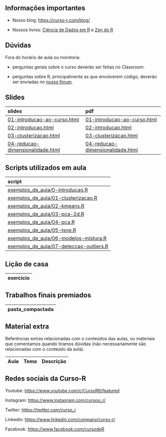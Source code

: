 
<!-- README.md is generated from README.Rmd. Please edit that file -->

## Informações importantes

  - Nosso blog: <https://curso-r.com/blog/>

  - Nossos livros: [Ciência de Dados em R](https://livro.curso-r.com/) e
    [Zen do R](https://curso-r.github.io/zen-do-r/)

## Dúvidas

Fora do horário de aula ou monitoria:

  - perguntas gerais sobre o curso deverão ser feitas no Classroom.

  - perguntas sobre R, principalmente as que envolverem código, deverão
    ser enviadas no [nosso fórum](https://discourse.curso-r.com/).

## Slides

| slides                                                                                                                | pdf                                                                                                                   |
| :-------------------------------------------------------------------------------------------------------------------- | :-------------------------------------------------------------------------------------------------------------------- |
| [01-introducao-ao-curso.html](https://curso-r.github.io/main-nao-superv/slides/01-introducao-ao-curso.html)           | [01-introducao-ao-curso.html](https://curso-r.github.io/main-nao-superv/slides/01-introducao-ao-curso.html)           |
| [02-introducao.html](https://curso-r.github.io/main-nao-superv/slides/02-introducao.html)                             | [02-introducao.html](https://curso-r.github.io/main-nao-superv/slides/02-introducao.html)                             |
| [03-clusterizacao.html](https://curso-r.github.io/main-nao-superv/slides/03-clusterizacao.html)                       | [03-clusterizacao.html](https://curso-r.github.io/main-nao-superv/slides/03-clusterizacao.html)                       |
| [04-reducao-dimensionalidade.html](https://curso-r.github.io/main-nao-superv/slides/04-reducao-dimensionalidade.html) | [04-reducao-dimensionalidade.html](https://curso-r.github.io/main-nao-superv/slides/04-reducao-dimensionalidade.html) |

## Scripts utilizados em aula

| script                                                                                                                                        |
| :-------------------------------------------------------------------------------------------------------------------------------------------- |
| [exemplos\_de\_aula/0-introducao.R](https://github.com/curso-r/202208-nao-superv/blob/master/exemplos_de_aula/0-introducao.R)                 |
| [exemplos\_de\_aula/01-clusterizacao.R](https://github.com/curso-r/202208-nao-superv/blob/master/exemplos_de_aula/01-clusterizacao.R)         |
| [exemplos\_de\_aula/02-kmeans.R](https://github.com/curso-r/202208-nao-superv/blob/master/exemplos_de_aula/02-kmeans.R)                       |
| [exemplos\_de\_aula/03-pca-2d.R](https://github.com/curso-r/202208-nao-superv/blob/master/exemplos_de_aula/03-pca-2d.R)                       |
| [exemplos\_de\_aula/04-pca.R](https://github.com/curso-r/202208-nao-superv/blob/master/exemplos_de_aula/04-pca.R)                             |
| [exemplos\_de\_aula/05-tsne.R](https://github.com/curso-r/202208-nao-superv/blob/master/exemplos_de_aula/05-tsne.R)                           |
| [exemplos\_de\_aula/06-modelos-mistura.R](https://github.com/curso-r/202208-nao-superv/blob/master/exemplos_de_aula/06-modelos-mistura.R)     |
| [exemplos\_de\_aula/07-deteccao-outliers.R](https://github.com/curso-r/202208-nao-superv/blob/master/exemplos_de_aula/07-deteccao-outliers.R) |

## Lição de casa

| exercicio |
| :-------- |

## Trabalhos finais premiados

| pasta\_compactada |
| :---------------- |

## Material extra

Referências extras relacionadas com o conteúdos das aulas, ou materiais
que comentamos quando tiramos dúvidas (não necessariamente são
relacionadas com o conteúdo da aula).

| Aula | Tema | Descrição |
| :--- | :--- | :-------- |

## Redes sociais da Curso-R

Youtube: <https://www.youtube.com/c/CursoR6/featured>

Instagram: <https://www.instagram.com/cursoo_r/>

Twitter: <https://twitter.com/curso_r>

Linkedin: <https://www.linkedin.com/company/curso-r/>

Facebook: <https://www.facebook.com/cursodeR>
